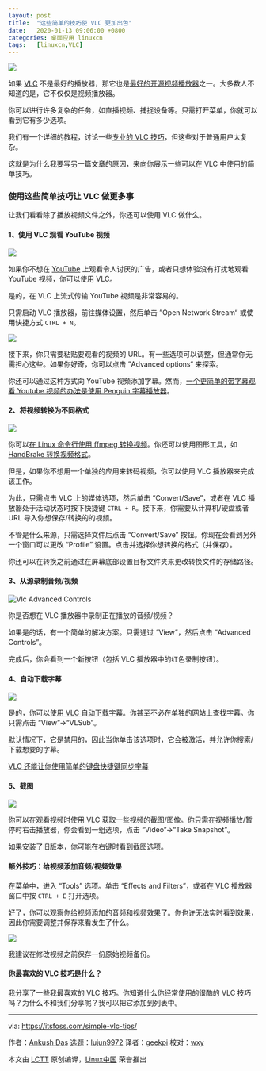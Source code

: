 ```yaml
---
layout: post
title:	"这些简单的技巧使 VLC 更加出色"
date:	2020-01-13 09:06:00 +0800 
categories:	桌面应用 linuxcn 
tags:	[linuxcn,VLC]
---
```



![](/Asserts/Images/album/202001/13/090635eu9va9999rr4ue92.jpeg)


如果 [VLC](https://www.videolan.org/) 不是最好的播放器，那它也是[最好的开源视频播放器](https://itsfoss.com/video-players-linux/)之一。大多数人不知道的是，它不仅仅是视频播放器。


你可以进行许多复杂的任务，如直播视频、捕捉设备等。只需打开菜单，你就可以看到它有多少选项。


我们有一个详细的教程，讨论一些[专业的 VLC 技巧](https://itsfoss.com/vlc-pro-tricks-linux/)，但这些对于普通用户太复杂。


这就是为什么我要写另一篇文章的原因，来向你展示一些可以在 VLC 中使用的简单技巧。


### 使用这些简单技巧让 VLC 做更多事


让我们看看除了播放视频文件之外，你还可以使用 VLC 做什么。


#### 1、使用 VLC 观看 YouTube 视频


![](/Asserts/Images/album/202001/13/090646ap1dy1qkg4qd4nc2.jpg)


如果你不想在 [YouTube](https://www.youtube.com/) 上观看令人讨厌的广告，或者只想体验没有打扰地观看 YouTube 视频，你可以使用 VLC。


是的，在 VLC 上流式传输 YouTube 视频是非常容易的。


只需启动 VLC 播放器，前往媒体设置，然后单击 ”Open Network Stream“ 或使用快捷方式 `CTRL + N`。


![](/Asserts/Images/album/202001/13/090647eeq2xxzj41hj1qca.jpg)


接下来，你只需要粘贴要观看的视频的 URL。有一些选项可以调整，但通常你无需担心这些。如果你好奇，你可以点击 ”Advanced options“ 来探索。


你还可以通过这种方式向 YouTube 视频添加字幕。然而，[一个更简单的带字幕观看 Youtube 视频的办法是使用 Penguin 字幕播放器](https://itsfoss.com/penguin-subtitle-player/)。


#### 2、将视频转换为不同格式


![](/Asserts/Images/album/202001/13/090730do6nm2jim2oqp2i2.jpg)


你可以[在 Linux 命令行使用 ffmpeg 转换视频](https://itsfoss.com/ffmpeg/)。你还可以使用图形工具，如 [HandBrake 转换视频格式](https://itsfoss.com/handbrake/)。


但是，如果你不想用一个单独的应用来转码视频，你可以使用 VLC 播放器来完成该工作。


为此，只需点击 VLC 上的媒体选项，然后单击 “Convert/Save”，或者在 VLC 播放器处于活动状态时按下快捷键 `CTRL + R`。接下来，你需要从计算机/硬盘或者 URL 导入你想保存/转换的的视频。


不管是什么来源，只需选择文件后点击 “Convert/Save” 按钮。你现在会看到另外一个窗口可以更改 “Profile” 设置。点击并选择你想转换的格式（并保存）。


你还可以在转换之前通过在屏幕底部设置目标文件夹来更改转换文件的存储路径。


#### 3、从源录制音频/视频


![Vlc Advanced Controls](/Asserts/Images/album/202001/13/090734vvo60lllpm6p7kpx.png)


你是否想在 VLC 播放器中录制正在播放的音频/视频？


如果是的话，有一个简单的解决方案。只需通过 “View”，然后点击 “Advanced Controls”。


完成后，你会看到一个新按钮（包括 VLC 播放器中的红色录制按钮）。


#### 4、自动下载字幕


![](/Asserts/Images/album/202001/13/090659czngg8c7x118cgpb.png)


是的，你可以[使用 VLC 自动下载字幕](https://itsfoss.com/download-subtitles-automatically-vlc-media-player-ubuntu/)。你甚至不必在单独的网站上查找字幕。你只需点击 “View”->“VLSub”。


默认情况下，它是禁用的，因此当你单击该选项时，它会被激活，并允许你搜索/下载想要的字幕。


[VLC 还能让你使用简单的键盘快捷键同步字幕](https://itsfoss.com/how-to-synchronize-subtitles-with-movie-quick-tip/)


#### 5、截图


![](/Asserts/Images/album/202001/13/090700xavynkjysy47cv8d.png)


你可以在观看视频时使用 VLC 获取一些视频的截图/图像。你只需在视频播放/暂停时右击播放器，你会看到一组选项，点击 “Video”->“Take Snapshot”。


如果安装了旧版本，你可能在右键时看到截图选项。


#### 额外技巧：给视频添加音频/视频效果


在菜单中，进入 “Tools” 选项。单击 “Effects and Filters”，或者在 VLC 播放器窗口中按 `CTRL + E` 打开选项。


好了，你可以观察你给视频添加的音频和视频效果了。你也许无法实时看到效果，因此你需要调整并保存来看发生了什么。


![](/Asserts/Images/album/202001/13/090703kx5qx533jc3jjv73.jpg)


我建议在修改视频之前保存一份原始视频备份。


#### 你最喜欢的 VLC 技巧是什么？


我分享了一些我最喜欢的 VLC 技巧。你知道什么你经常使用的很酷的 VLC 技巧吗？为什么不和我们分享呢？我可以把它添加到列表中。




---


via: <https://itsfoss.com/simple-vlc-tips/>


作者：[Ankush Das](https://itsfoss.com/author/ankush/) 选题：[lujun9972](https://github.com/lujun9972) 译者：[geekpi](https://github.com/geekpi) 校对：[wxy](https://github.com/wxy)


本文由 [LCTT](https://github.com/LCTT/TranslateProject) 原创编译，[Linux中国](https://linux.cn/) 荣誉推出

